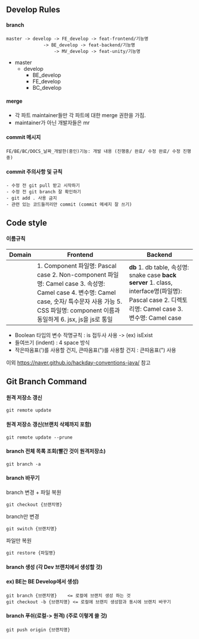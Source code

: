 ## Develop Rules

#### branch

```plaintext
master -> develop -> FE_develop -> feat-frontend/기능명
	          -> BE_develop -> feat-backend/기능명
                  -> MV_develop -> feat-unity/기능명
```



- master
  - develop
    - BE_develop
    - FE_develop
    - BC_develop

#### merge

- 각 파트 maintainer들만 각 파트에 대한 merge 권한을 가짐.
- maintainer가 아닌 개발자들은 mr

#### commit 메시지

```plaintext
FE/BE/BC/DOCS_날짜_개발한(중인)기능: 개발 내용 (진행중/ 완료/ 수정 완료/ 수정 진행중) 
```



#### commit 주의사항 및 규칙

```plaintext
- 수정 전 git pull 받고 시작하기 
- 수정 전 git branch 잘 확인하기 
- git add . 사용 금지 
- 관련 있는 코드들끼리만 commit (commit 메세지 잘 쓰기)
```



## Code style

#### 이름규칙

| Domain | Frontend                                                     | Backend                                                      |
| ------ | ------------------------------------------------------------ | ------------------------------------------------------------ |
|        | 1. Component 파일명: Pascal case 2. Non-component 파일명: Camel case  3. 속성명: Camel case 4. 변수명: Camel case, 숫자/ 특수문자 사용 가능 5. CSS 파일명: component 이름과 동일하게 6. jsx, js을 js로 통일 | **db**  1. db table, 속성명: snake case    **back server**  1. class, interface명(파일명): Pascal case  2. 디렉토리명: Camel case  3. 변수명: Camel case |

- Boolean 타입의 변수 작명규칙 : is 접두사 사용 -> (ex) isExist
- 들여쓰기 (indent)
  : 4 space 방식
- 작은따옴표(')를 사용할 건지, 큰따옴표(")를 사용할 건지 : 큰따옴표(") 사용

이외 https://naver.github.io/hackday-conventions-java/ 참고

## Git Branch Command

#### 원격 저장소 갱신

```plaintext
git remote update
```



#### 원격 저장소 갱신(브랜치 삭제까지 포함)

```plaintext
git remote update --prune
```



#### branch 전체 목록 조회(빨간 것이 원격저장소)

```plaintext
git branch -a
```



#### branch 바꾸기

branch 변경 + 파일 복원

```plaintext
git checkout {브랜치명}
```



branch만 변경

```plaintext
git switch {브랜치명}
```



파일만 복원

```plaintext
git restore {파일명}
```



#### branch 생성 (각 Dev 브랜치에서 생성할 것)

#### ex) BE는 BE Develop에서 생성)

```plaintext
git branch {브랜치명}    <= 로컬에 브랜치 생성 하는 것
git checkout -b {브랜치명} <= 로컬에 브랜치 생성함과 동시에 브랜치 바꾸기
```



#### branch 푸쉬(로컬-> 원격) (주로 이렇게 쓸 것)

```plaintext
git push origin {브랜치명}
```
